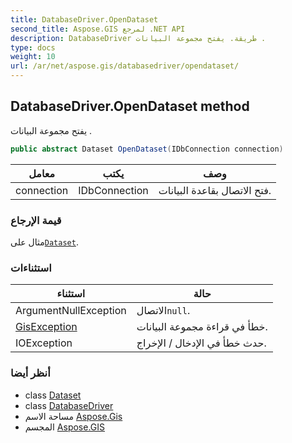 ```yaml
---
title: DatabaseDriver.OpenDataset
second_title: Aspose.GIS لمرجع .NET API
description: DatabaseDriver طريقة. يفتح مجموعة البيانات .
type: docs
weight: 10
url: /ar/net/aspose.gis/databasedriver/opendataset/
---
```

## DatabaseDriver.OpenDataset method

يفتح مجموعة البيانات .

```csharp
public abstract Dataset OpenDataset(IDbConnection connection)
```

| معامل | يكتب | وصف |
| --- | --- | --- |
| connection | IDbConnection | فتح الاتصال بقاعدة البيانات. |

### قيمة الإرجاع

مثال على[`Dataset`](../../dataset/).

### استثناءات

| استثناء | حالة |
| --- | --- |
| ArgumentNullException | الاتصال`null`. |
| [GisException](../../gisexception/) | خطأ في قراءة مجموعة البيانات. |
| IOException | حدث خطأ في الإدخال / الإخراج. |

### أنظر أيضا

* class [Dataset](../../dataset/)
* class [DatabaseDriver](../)
* مساحة الاسم [Aspose.Gis](../../databasedriver/)
* المجسم [Aspose.GIS](../../../)


